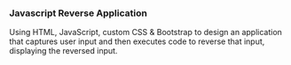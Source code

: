 ### Javascript Reverse Application
Using HTML, JavaScript, custom CSS & Bootstrap to design an application that captures user input and then executes code to reverse that input, displaying the reversed input.
